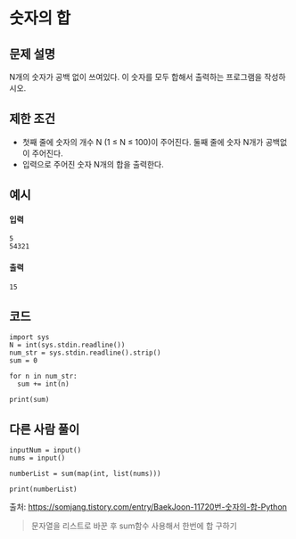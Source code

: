 # 숫자의 합

## 문제 설명
N개의 숫자가 공백 없이 쓰여있다. 이 숫자를 모두 합해서 출력하는 프로그램을 작성하시오.

## 제한 조건
* 첫째 줄에 숫자의 개수 N (1 ≤ N ≤ 100)이 주어진다. 둘째 줄에 숫자 N개가 공백없이 주어진다.
* 입력으로 주어진 숫자 N개의 합을 출력한다.

## 예시
#### 입력
```
5
54321
```

#### 출력
```
15
```
 
## 코드
```
import sys
N = int(sys.stdin.readline())
num_str = sys.stdin.readline().strip()
sum = 0

for n in num_str:
  sum += int(n)

print(sum)
```

## 다른 사람 풀이
```
inputNum = input() 
nums = input() 

numberList = sum(map(int, list(nums))) 

print(numberList)
```
출처: https://somjang.tistory.com/entry/BaekJoon-11720번-숫자의-합-Python 

> 문자열을 리스트로 바꾼 후 sum함수 사용해서 한번에 합 구하기